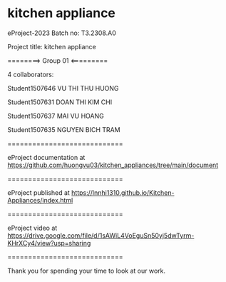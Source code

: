 kitchen appliance
============================

eProject-2023 Batch no: T3.2308.A0

Project title: kitchen appliance

========> Group 01 <=========

4 collaborators:

Student1507646 VU THI THU HUONG

Student1507631 DOAN THI KIM CHI

Student1507637 MAI VU HOANG

Student1507635 NGUYEN BICH TRAM


============================

eProject documentation at https://github.com/huongvu03/kitchen_appliances/tree/main/document

============================

eProject published at https://lnnhi1310.github.io/Kitchen-Appliances/index.html

============================

eProject video at https://drive.google.com/file/d/1sAWiL4VoEguSn50yj5dwTyrm-KHrXCy4/view?usp=sharing

============================

Thank you for spending your time to look at our work.